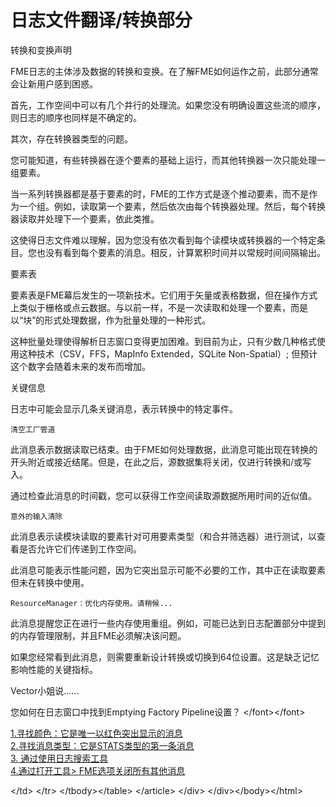 # 日志文件翻译/转换部分

 转换和变换声明

FME日志的主体涉及数据的转换和变换。在了解FME如何运作之前，此部分通常会让新用户感到困惑。

首先，工作空间中可以有几个并行的处理流。如果您没有明确设置这些流的顺序，则日志的顺序也同样是不确定的。

其次，存在转换器类型的问题。

您可能知道，有些转换器在逐个要素的基础上运行，而其他转换器一次只能处理一组要素。

当一系列转换器都是基于要素的时，FME的工作方式是逐个推动要素，而不是作为一个组。例如，读取第一个要素，然后依次由每个转换器处理。然后，每个转换器读取并处理下一个要素，依此类推。

这使得日志文件难以理解，因为您没有依次看到每个读模块或转换器的一个特定条目。您也没有看到每个要素的消息。相反，计算累积时间并以常规时间间隔输出。

要素表

要素表是FME幕后发生的一项新技术。它们用于矢量或表格数据，但在操作方式上类似于栅格或点云数据。与以前一样，不是一次读取和处理一个要素，而是以“块”的形式处理数据，作为批量处理的一种形式。

这种批量处理使得解析日志窗口变得更加困难。到目前为止，只有少数几种格式使用这种技术（CSV，FFS，MapInfo Extended，SQLite Non-Spatial）; 但预计这个数字会随着未来的发布而增加。

关键信息

日志中可能会显示几条关键消息，表示转换中的特定事件。

```
清空工厂管道 
```

此消息表示数据读取已结束。由于FME如何处理数据，此消息可能出现在转换的开头附近或接近结尾。但是，在此之后，源数据集将关闭，仅进行转换和/或写入。

通过检查此消息的时间戳，您可以获得工作空间读取源数据所用时间的近似值。

```
意外的输入清除 
```

此消息表示读模块读取的要素针对可用要素类型（和合并筛选器）进行测试，以查看是否允许它们传递到工作空间。

此消息可能表示性能问题，因为它突出显示可能不必要的工作，其中正在读取要素但未在转换中使用。

```
ResourceManager：优化内存使用。请稍候... 
```

此消息提醒您正在进行一些内存使用重组。例如，可能已达到日志配置部分中提到的内存管理限制，并且FME必须解决该问题。

如果您经常看到此消息，则需要重新设计转换或切换到64位设置。这是缺乏记忆影响性能的关键指标。

 Vector小姐说......

您如何在日志窗口中找到Emptying Factory Pipeline设置？ &lt;/font&gt;&lt;/font&gt;  
  
[1.寻找颜色：它是唯一以红色突出显示的消息](http://52.73.3.37/fmedatastreaming/Manual/QAResponse2017.fmw?chapter=12&question=2&answer=1&DestDataset_TEXTLINE=C%3A%5CFMEOutput%5CQAResponse.html)   
[2.寻找消息类型：它是STATS类型的第一条消息](http://52.73.3.37/fmedatastreaming/Manual/QAResponse2017.fmw?chapter=12&question=2&answer=2&DestDataset_TEXTLINE=C%3A%5CFMEOutput%5CQAResponse.html)   
[3. 通过使用日志搜索工具](http://52.73.3.37/fmedatastreaming/Manual/QAResponse2017.fmw?chapter=12&question=2&answer=3&DestDataset_TEXTLINE=C%3A%5CFMEOutput%5CQAResponse.html)   
[4.通过打开工具&gt; FME选项关闭所有其他消息](http://52.73.3.37/fmedatastreaming/Manual/QAResponse2017.fmw?chapter=12&question=2&answer=4&DestDataset_TEXTLINE=C%3A%5CFMEOutput%5CQAResponse.html)

&lt;/td&gt; &lt;/tr&gt; &lt;/tbody&gt;&lt;/table&gt; &lt;/article&gt; &lt;/div&gt; &lt;/div&gt;&lt;/body&gt;&lt;/html&gt;

